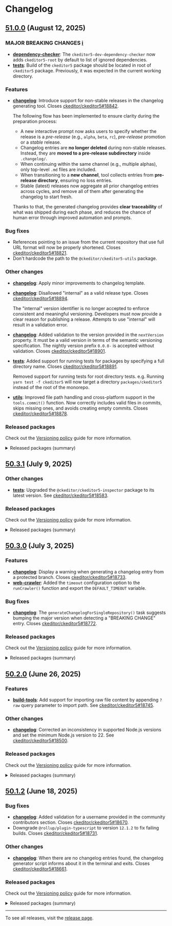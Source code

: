 Changelog
=========

## [51.0.0](https://github.com/ckeditor/ckeditor5-dev/compare/v50.3.1...v51.0.0) (August 12, 2025)

### MAJOR BREAKING CHANGES [ℹ️](https://ckeditor.com/docs/ckeditor5/latest/framework/guides/support/versioning-policy.html#major-and-minor-breaking-changes)

* **[dependency-checker](https://www.npmjs.com/package/@ckeditor/ckeditor5-dev-dependency-checker)**: The `ckeditor5-dev-dependency-checker` now adds `ckeditor5-root` by default to list of ignored dependencies.
* **[tests](https://www.npmjs.com/package/@ckeditor/ckeditor5-dev-tests)**: Build of the `ckeditor5` package should be located in root of `ckeditor5` package. Previously, it was expected in the current working directory.

### Features

* **[changelog](https://www.npmjs.com/package/@ckeditor/ckeditor5-dev-changelog)**: Introduce support for non-stable releases in the changelog generating tool. Closes [ckeditor/ckeditor5#18842](https://github.com/ckeditor/ckeditor5/issues/18842).

  The following flow has been implemented to ensure clarity during the preparation process:

  - A new interactive prompt now asks users to specify whether the release is a _pre-release_ (e.g., `alpha`, `beta`, `rc`), _pre-release_ promotion or a _stable_ release.
  - Changelog entries are **no longer deleted** during non-stable releases. Instead, they are **moved to a pre-release subdirectory** inside `.changelog/`.
  - When continuing within the same channel (e.g., multiple alphas), only top-level `.md` files are included.
  - When transitioning to a **new channel**, tool collects entries from **pre-release directory**, ensuring no loss entries.
  - Stable (latest) releases now aggregate all prior changelog entries across cycles, and remove all of them after generating the changelog to start fresh.

  Thanks to that, the generated changelog provides **clear traceability** of what was shipped during each phase, and reduces the chance of human error through improved automation and prompts.

### Bug fixes

* References pointing to an issue from the current repository that use full URL format will now be properly shortened. Closes [ckeditor/ckeditor5#18821](https://github.com/ckeditor/ckeditor5/issues/18821).
* Don't hardcode the path to the `@ckeditor/ckeditor5-utils` package.

### Other changes

* **[changelog](https://www.npmjs.com/package/@ckeditor/ckeditor5-dev-changelog)**: Apply minor improvements to changelog template.
* **[changelog](https://www.npmjs.com/package/@ckeditor/ckeditor5-dev-changelog)**: Disallowed "internal" as a valid release type. Closes [ckeditor/ckeditor5#18894](https://github.com/ckeditor/ckeditor5/issues/18894).

  The "internal" version identifier is no longer accepted to enforce consistent and meaningful versioning.
  Developers must now provide a clear reason for publishing a release. Attempts to use "internal" will result in a validation error.
* **[changelog](https://www.npmjs.com/package/@ckeditor/ckeditor5-dev-changelog)**: Added validation to the version provided in the `nextVersion` property. It must be a valid version in terms of the semantic versioning specification. The nightly version prefix `0.0.0-` is accepted without validation. Closes [ckeditor/ckeditor5#18901](https://github.com/ckeditor/ckeditor5/issues/18901).
* **[tests](https://www.npmjs.com/package/@ckeditor/ckeditor5-dev-tests)**: Added support for running tests for packages by specifying a full directory name. Closes [ckeditor/ckeditor5#18891](https://github.com/ckeditor/ckeditor5/issues/18891).

  Removed support for running tests for root directory tests. e.g. Running `yarn test -f ckeditor5` will now target a directory `packages/ckeditor5` instead of the root of the monorepo.
* **[utils](https://www.npmjs.com/package/@ckeditor/ckeditor5-dev-utils)**: Improved file path handling and cross-platform support in the `tools.commit()` function. Now correctly includes valid files in commits, skips missing ones, and avoids creating empty commits. Closes [ckeditor/ckeditor5#18878](https://github.com/ckeditor/ckeditor5/issues/18878).

### Released packages

Check out the [Versioning policy](https://ckeditor.com/docs/ckeditor5/latest/framework/guides/support/versioning-policy.html) guide for more information.

<details>
<summary>Released packages (summary)</summary>

Major releases (contain major breaking changes):

* [@ckeditor/ckeditor5-dev-dependency-checker](https://www.npmjs.com/package/@ckeditor/ckeditor5-dev-dependency-checker/v/51.0.0): v50.3.1 => v51.0.0
* [@ckeditor/ckeditor5-dev-tests](https://www.npmjs.com/package/@ckeditor/ckeditor5-dev-tests/v/51.0.0): v50.3.1 => v51.0.0

Releases containing new features:

* [@ckeditor/ckeditor5-dev-changelog](https://www.npmjs.com/package/@ckeditor/ckeditor5-dev-changelog/v/51.0.0): v50.3.1 => v51.0.0

Other releases:

* [@ckeditor/ckeditor5-dev-build-tools](https://www.npmjs.com/package/@ckeditor/ckeditor5-dev-build-tools/v/51.0.0): v50.3.1 => v51.0.0
* [@ckeditor/ckeditor5-dev-bump-year](https://www.npmjs.com/package/@ckeditor/ckeditor5-dev-bump-year/v/51.0.0): v50.3.1 => v51.0.0
* [@ckeditor/ckeditor5-dev-ci](https://www.npmjs.com/package/@ckeditor/ckeditor5-dev-ci/v/51.0.0): v50.3.1 => v51.0.0
* [@ckeditor/ckeditor5-dev-docs](https://www.npmjs.com/package/@ckeditor/ckeditor5-dev-docs/v/51.0.0): v50.3.1 => v51.0.0
* [@ckeditor/ckeditor5-dev-release-tools](https://www.npmjs.com/package/@ckeditor/ckeditor5-dev-release-tools/v/51.0.0): v50.3.1 => v51.0.0
* [@ckeditor/ckeditor5-dev-stale-bot](https://www.npmjs.com/package/@ckeditor/ckeditor5-dev-stale-bot/v/51.0.0): v50.3.1 => v51.0.0
* [@ckeditor/ckeditor5-dev-translations](https://www.npmjs.com/package/@ckeditor/ckeditor5-dev-translations/v/51.0.0): v50.3.1 => v51.0.0
* [@ckeditor/ckeditor5-dev-utils](https://www.npmjs.com/package/@ckeditor/ckeditor5-dev-utils/v/51.0.0): v50.3.1 => v51.0.0
* [@ckeditor/ckeditor5-dev-web-crawler](https://www.npmjs.com/package/@ckeditor/ckeditor5-dev-web-crawler/v/51.0.0): v50.3.1 => v51.0.0
* [@ckeditor/typedoc-plugins](https://www.npmjs.com/package/@ckeditor/typedoc-plugins/v/51.0.0): v50.3.1 => v51.0.0
</details>


## [50.3.1](https://github.com/ckeditor/ckeditor5-dev/compare/v50.3.0...v50.3.1) (July 9, 2025)

### Other changes

* **[tests](https://www.npmjs.com/package/@ckeditor/ckeditor5-dev-tests)**: Upgraded the `@ckeditor/ckeditor5-inspector` package to its latest version. See [ckeditor/ckeditor5#18583](https://github.com/ckeditor/ckeditor5/issues/18583).

### Released packages

Check out the [Versioning policy](https://ckeditor.com/docs/ckeditor5/latest/framework/guides/support/versioning-policy.html) guide for more information.

<details>
<summary>Released packages (summary)</summary>

Other releases:

* [@ckeditor/ckeditor5-dev-build-tools](https://www.npmjs.com/package/@ckeditor/ckeditor5-dev-build-tools/v/50.3.1): v50.3.0 => v50.3.1
* [@ckeditor/ckeditor5-dev-bump-year](https://www.npmjs.com/package/@ckeditor/ckeditor5-dev-bump-year/v/50.3.1): v50.3.0 => v50.3.1
* [@ckeditor/ckeditor5-dev-changelog](https://www.npmjs.com/package/@ckeditor/ckeditor5-dev-changelog/v/50.3.1): v50.3.0 => v50.3.1
* [@ckeditor/ckeditor5-dev-ci](https://www.npmjs.com/package/@ckeditor/ckeditor5-dev-ci/v/50.3.1): v50.3.0 => v50.3.1
* [@ckeditor/ckeditor5-dev-dependency-checker](https://www.npmjs.com/package/@ckeditor/ckeditor5-dev-dependency-checker/v/50.3.1): v50.3.0 => v50.3.1
* [@ckeditor/ckeditor5-dev-docs](https://www.npmjs.com/package/@ckeditor/ckeditor5-dev-docs/v/50.3.1): v50.3.0 => v50.3.1
* [@ckeditor/ckeditor5-dev-release-tools](https://www.npmjs.com/package/@ckeditor/ckeditor5-dev-release-tools/v/50.3.1): v50.3.0 => v50.3.1
* [@ckeditor/ckeditor5-dev-stale-bot](https://www.npmjs.com/package/@ckeditor/ckeditor5-dev-stale-bot/v/50.3.1): v50.3.0 => v50.3.1
* [@ckeditor/ckeditor5-dev-tests](https://www.npmjs.com/package/@ckeditor/ckeditor5-dev-tests/v/50.3.1): v50.3.0 => v50.3.1
* [@ckeditor/ckeditor5-dev-translations](https://www.npmjs.com/package/@ckeditor/ckeditor5-dev-translations/v/50.3.1): v50.3.0 => v50.3.1
* [@ckeditor/ckeditor5-dev-utils](https://www.npmjs.com/package/@ckeditor/ckeditor5-dev-utils/v/50.3.1): v50.3.0 => v50.3.1
* [@ckeditor/ckeditor5-dev-web-crawler](https://www.npmjs.com/package/@ckeditor/ckeditor5-dev-web-crawler/v/50.3.1): v50.3.0 => v50.3.1
* [@ckeditor/typedoc-plugins](https://www.npmjs.com/package/@ckeditor/typedoc-plugins/v/50.3.1): v50.3.0 => v50.3.1
</details>


## [50.3.0](https://github.com/ckeditor/ckeditor5-dev/compare/v50.2.0...v50.3.0) (July 3, 2025)

### Features

* **[changelog](https://www.npmjs.com/package/@ckeditor/ckeditor5-dev-changelog)**: Display a warning when generating a changelog entry from a protected branch. Closes [ckeditor/ckeditor5#18733](https://github.com/ckeditor/ckeditor5/issues/18733).
* **[web-crawler](https://www.npmjs.com/package/@ckeditor/ckeditor5-dev-web-crawler)**: Added the `timeout` configuration option to the `runCrawler()` function and export the `DEFAULT_TIMEOUT` variable.

### Bug fixes

* **[changelog](https://www.npmjs.com/package/@ckeditor/ckeditor5-dev-changelog)**: The `generateChangelogForSingleRepository()` task suggests bumping the major version when detecting a "BREAKING CHANGE" entry. Closes [ckeditor/ckeditor5#18772](https://github.com/ckeditor/ckeditor5/issues/18772).

### Released packages

Check out the [Versioning policy](https://ckeditor.com/docs/ckeditor5/latest/framework/guides/support/versioning-policy.html) guide for more information.

<details>
<summary>Released packages (summary)</summary>

Releases containing new features:

* [@ckeditor/ckeditor5-dev-changelog](https://www.npmjs.com/package/@ckeditor/ckeditor5-dev-changelog/v/50.3.0): v50.2.0 => v50.3.0
* [@ckeditor/ckeditor5-dev-web-crawler](https://www.npmjs.com/package/@ckeditor/ckeditor5-dev-web-crawler/v/50.3.0): v50.2.0 => v50.3.0

Other releases:

* [@ckeditor/ckeditor5-dev-build-tools](https://www.npmjs.com/package/@ckeditor/ckeditor5-dev-build-tools/v/50.3.0): v50.2.0 => v50.3.0
* [@ckeditor/ckeditor5-dev-bump-year](https://www.npmjs.com/package/@ckeditor/ckeditor5-dev-bump-year/v/50.3.0): v50.2.0 => v50.3.0
* [@ckeditor/ckeditor5-dev-ci](https://www.npmjs.com/package/@ckeditor/ckeditor5-dev-ci/v/50.3.0): v50.2.0 => v50.3.0
* [@ckeditor/ckeditor5-dev-dependency-checker](https://www.npmjs.com/package/@ckeditor/ckeditor5-dev-dependency-checker/v/50.3.0): v50.2.0 => v50.3.0
* [@ckeditor/ckeditor5-dev-docs](https://www.npmjs.com/package/@ckeditor/ckeditor5-dev-docs/v/50.3.0): v50.2.0 => v50.3.0
* [@ckeditor/ckeditor5-dev-release-tools](https://www.npmjs.com/package/@ckeditor/ckeditor5-dev-release-tools/v/50.3.0): v50.2.0 => v50.3.0
* [@ckeditor/ckeditor5-dev-stale-bot](https://www.npmjs.com/package/@ckeditor/ckeditor5-dev-stale-bot/v/50.3.0): v50.2.0 => v50.3.0
* [@ckeditor/ckeditor5-dev-tests](https://www.npmjs.com/package/@ckeditor/ckeditor5-dev-tests/v/50.3.0): v50.2.0 => v50.3.0
* [@ckeditor/ckeditor5-dev-translations](https://www.npmjs.com/package/@ckeditor/ckeditor5-dev-translations/v/50.3.0): v50.2.0 => v50.3.0
* [@ckeditor/ckeditor5-dev-utils](https://www.npmjs.com/package/@ckeditor/ckeditor5-dev-utils/v/50.3.0): v50.2.0 => v50.3.0
* [@ckeditor/typedoc-plugins](https://www.npmjs.com/package/@ckeditor/typedoc-plugins/v/50.3.0): v50.2.0 => v50.3.0
</details>


## [50.2.0](https://github.com/ckeditor/ckeditor5-dev/compare/v50.1.2...v50.2.0) (June 26, 2025)

### Features

* **[build-tools](https://www.npmjs.com/package/@ckeditor/ckeditor5-dev-build-tools)**: Add support for importing raw file content by appending `?raw` query parameter to import path. See [ckeditor/ckeditor5#18745](https://github.com/ckeditor/ckeditor5/issues/18745).

### Other changes

* **[changelog](https://www.npmjs.com/package/@ckeditor/ckeditor5-dev-changelog)**: Corrected an inconsistency in supported Node.js versions and set the minimum Node.js version to 22. See [ckeditor/ckeditor5#18500](https://github.com/ckeditor/ckeditor5/issues/18500).

### Released packages

Check out the [Versioning policy](https://ckeditor.com/docs/ckeditor5/latest/framework/guides/support/versioning-policy.html) guide for more information.

<details>
<summary>Released packages (summary)</summary>

Releases containing new features:

* [@ckeditor/ckeditor5-dev-build-tools](https://www.npmjs.com/package/@ckeditor/ckeditor5-dev-build-tools/v/50.2.0): v50.1.2 => v50.2.0

Other releases:

* [@ckeditor/ckeditor5-dev-bump-year](https://www.npmjs.com/package/@ckeditor/ckeditor5-dev-bump-year/v/50.2.0): v50.1.2 => v50.2.0
* [@ckeditor/ckeditor5-dev-changelog](https://www.npmjs.com/package/@ckeditor/ckeditor5-dev-changelog/v/50.2.0): v50.1.2 => v50.2.0
* [@ckeditor/ckeditor5-dev-ci](https://www.npmjs.com/package/@ckeditor/ckeditor5-dev-ci/v/50.2.0): v50.1.2 => v50.2.0
* [@ckeditor/ckeditor5-dev-dependency-checker](https://www.npmjs.com/package/@ckeditor/ckeditor5-dev-dependency-checker/v/50.2.0): v50.1.2 => v50.2.0
* [@ckeditor/ckeditor5-dev-docs](https://www.npmjs.com/package/@ckeditor/ckeditor5-dev-docs/v/50.2.0): v50.1.2 => v50.2.0
* [@ckeditor/ckeditor5-dev-release-tools](https://www.npmjs.com/package/@ckeditor/ckeditor5-dev-release-tools/v/50.2.0): v50.1.2 => v50.2.0
* [@ckeditor/ckeditor5-dev-stale-bot](https://www.npmjs.com/package/@ckeditor/ckeditor5-dev-stale-bot/v/50.2.0): v50.1.2 => v50.2.0
* [@ckeditor/ckeditor5-dev-tests](https://www.npmjs.com/package/@ckeditor/ckeditor5-dev-tests/v/50.2.0): v50.1.2 => v50.2.0
* [@ckeditor/ckeditor5-dev-translations](https://www.npmjs.com/package/@ckeditor/ckeditor5-dev-translations/v/50.2.0): v50.1.2 => v50.2.0
* [@ckeditor/ckeditor5-dev-utils](https://www.npmjs.com/package/@ckeditor/ckeditor5-dev-utils/v/50.2.0): v50.1.2 => v50.2.0
* [@ckeditor/ckeditor5-dev-web-crawler](https://www.npmjs.com/package/@ckeditor/ckeditor5-dev-web-crawler/v/50.2.0): v50.1.2 => v50.2.0
* [@ckeditor/typedoc-plugins](https://www.npmjs.com/package/@ckeditor/typedoc-plugins/v/50.2.0): v50.1.2 => v50.2.0
</details>


## [50.1.2](https://github.com/ckeditor/ckeditor5-dev/compare/v50.1.1...v50.1.2) (June 18, 2025)

### Bug fixes

* **[changelog](https://www.npmjs.com/package/@ckeditor/ckeditor5-dev-changelog)**: Added validation for a username provided in the community contributors section. Closes [ckeditor/ckeditor5#18670](https://github.com/ckeditor/ckeditor5/issues/18670).
* Downgrade `@rollup/plugin-typescript` to version `12.1.2` to fix failing builds. Closes [ckeditor/ckeditor5#18731](https://github.com/ckeditor/ckeditor5/issues/18731).

### Other changes

* **[changelog](https://www.npmjs.com/package/@ckeditor/ckeditor5-dev-changelog)**: When there are no changelog entries found, the changelog generator script informs about it in the terminal and exits. Closes [ckeditor/ckeditor5#18661](https://github.com/ckeditor/ckeditor5/issues/18661).

### Released packages

Check out the [Versioning policy](https://ckeditor.com/docs/ckeditor5/latest/framework/guides/support/versioning-policy.html) guide for more information.

<details>
<summary>Released packages (summary)</summary>

Other releases:

* [@ckeditor/ckeditor5-dev-build-tools](https://www.npmjs.com/package/@ckeditor/ckeditor5-dev-build-tools/v/50.1.2): v50.1.1 => v50.1.2
* [@ckeditor/ckeditor5-dev-bump-year](https://www.npmjs.com/package/@ckeditor/ckeditor5-dev-bump-year/v/50.1.2): v50.1.1 => v50.1.2
* [@ckeditor/ckeditor5-dev-changelog](https://www.npmjs.com/package/@ckeditor/ckeditor5-dev-changelog/v/50.1.2): v50.1.1 => v50.1.2
* [@ckeditor/ckeditor5-dev-ci](https://www.npmjs.com/package/@ckeditor/ckeditor5-dev-ci/v/50.1.2): v50.1.1 => v50.1.2
* [@ckeditor/ckeditor5-dev-dependency-checker](https://www.npmjs.com/package/@ckeditor/ckeditor5-dev-dependency-checker/v/50.1.2): v50.1.1 => v50.1.2
* [@ckeditor/ckeditor5-dev-docs](https://www.npmjs.com/package/@ckeditor/ckeditor5-dev-docs/v/50.1.2): v50.1.1 => v50.1.2
* [@ckeditor/ckeditor5-dev-release-tools](https://www.npmjs.com/package/@ckeditor/ckeditor5-dev-release-tools/v/50.1.2): v50.1.1 => v50.1.2
* [@ckeditor/ckeditor5-dev-stale-bot](https://www.npmjs.com/package/@ckeditor/ckeditor5-dev-stale-bot/v/50.1.2): v50.1.1 => v50.1.2
* [@ckeditor/ckeditor5-dev-tests](https://www.npmjs.com/package/@ckeditor/ckeditor5-dev-tests/v/50.1.2): v50.1.1 => v50.1.2
* [@ckeditor/ckeditor5-dev-translations](https://www.npmjs.com/package/@ckeditor/ckeditor5-dev-translations/v/50.1.2): v50.1.1 => v50.1.2
* [@ckeditor/ckeditor5-dev-utils](https://www.npmjs.com/package/@ckeditor/ckeditor5-dev-utils/v/50.1.2): v50.1.1 => v50.1.2
* [@ckeditor/ckeditor5-dev-web-crawler](https://www.npmjs.com/package/@ckeditor/ckeditor5-dev-web-crawler/v/50.1.2): v50.1.1 => v50.1.2
* [@ckeditor/typedoc-plugins](https://www.npmjs.com/package/@ckeditor/typedoc-plugins/v/50.1.2): v50.1.1 => v50.1.2
</details>

---

To see all releases, visit the [release page](https://github.com/ckeditor/ckeditor5-dev/releases).
